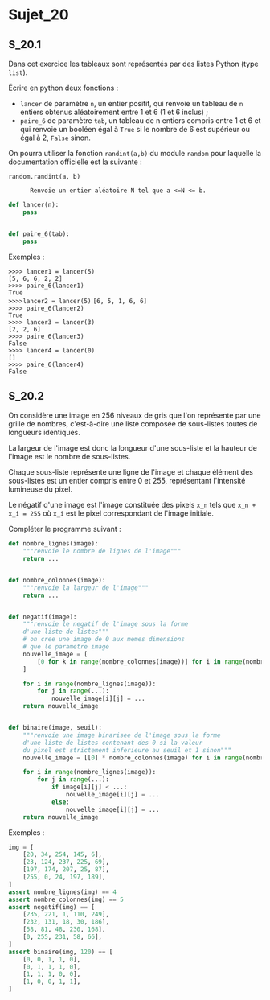 # Sujet_20
## S_20.1

Dans cet exercice les tableaux sont représentés par des listes Python (type `list`).

Écrire en python deux fonctions :

- `lancer` de paramètre `n`, un entier positif, qui renvoie un tableau de `n` entiers obtenus aléatoirement entre 1 et 6 (1 et 6 inclus) ;
- `paire_6` de paramètre `tab`, un tableau de n entiers compris entre 1 et 6 et qui renvoie un booléen égal à `True` si le nombre de 6 est supérieur ou égal à 2, `False` sinon.

On pourra utiliser la fonction `randint(a,b)` du module `random` pour laquelle la documentation officielle est la suivante :

`random.randint(a, b)`

`      Renvoie un entier aléatoire N tel que a <=N <= b.`

```python
def lancer(n):
    pass


def paire_6(tab):
    pass
```

Exemples :

`>>>> lancer1 = lancer(5)`  
`[5, 6, 6, 2, 2]`  
`>>>> paire_6(lancer1)`  
`True`  
`>>>>lancer2 = lancer(5)`
`[6, 5, 1, 6, 6]`   
`>>>> paire_6(lancer2)`   
`True`   
`>>>> lancer3 = lancer(3)`   
`[2, 2, 6]`  
`>>>> paire_6(lancer3)`  
`False`  
`>>>> lancer4 = lancer(0)`  
`[]`  
`>>>> paire_6(lancer4)`  
`False`

## S_20.2

On considère une image en 256 niveaux de gris que l'on représente par une grille de
nombres, c'est-à-dire une liste composée de sous-listes toutes de longueurs identiques.


La largeur de l'image est donc la longueur d'une sous-liste et la hauteur de l'image est le
nombre de sous-listes.


Chaque sous-liste représente une ligne de l'image et chaque élément des sous-listes est
un entier compris entre 0 et 255, représentant l'intensité lumineuse du pixel.


Le négatif d'une image est l'image constituée des pixels `x_n` tels que `x_n + x_i = 255` où `x_i` est le pixel correspondant de l'image initiale.

Compléter le programme suivant :

```python
def nombre_lignes(image):
    """renvoie le nombre de lignes de l'image"""
    return ...


def nombre_colonnes(image):
    """renvoie la largeur de l'image"""
    return ...


def negatif(image):
    """renvoie le negatif de l'image sous la forme
    d'une liste de listes"""
    # on cree une image de 0 aux memes dimensions
    # que le parametre image
    nouvelle_image = [
        [0 for k in range(nombre_colonnes(image))] for i in range(nombre_lignes(image))
    ]

    for i in range(nombre_lignes(image)):
        for j in range(...):
            nouvelle_image[i][j] = ...
    return nouvelle_image


def binaire(image, seuil):
    """renvoie une image binarisee de l'image sous la forme
    d'une liste de listes contenant des 0 si la valeur
    du pixel est strictement inferieure au seuil et 1 sinon"""
    nouvelle_image = [[0] * nombre_colonnes(image) for i in range(nombre_lignes(image))]

    for i in range(nombre_lignes(image)):
        for j in range(...):
            if image[i][j] < ...:
                nouvelle_image[i][j] = ...
            else:
                nouvelle_image[i][j] = ...
    return nouvelle_image
```

Exemples :

```python
img = [
    [20, 34, 254, 145, 6],
    [23, 124, 237, 225, 69],
    [197, 174, 207, 25, 87],
    [255, 0, 24, 197, 189],
]
assert nombre_lignes(img) == 4
assert nombre_colonnes(img) == 5
assert negatif(img) == [
    [235, 221, 1, 110, 249],
    [232, 131, 18, 30, 186],
    [58, 81, 48, 230, 168],
    [0, 255, 231, 58, 66],
]
assert binaire(img, 120) == [
    [0, 0, 1, 1, 0],
    [0, 1, 1, 1, 0],
    [1, 1, 1, 0, 0],
    [1, 0, 0, 1, 1],
]
```

